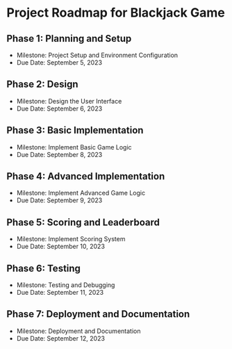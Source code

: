 # Project Roadmap for Blackjack Game

## Phase 1: Planning and Setup
- Milestone: Project Setup and Environment Configuration
- Due Date: September 5, 2023

## Phase 2: Design
- Milestone: Design the User Interface
- Due Date: September 6, 2023

## Phase 3: Basic Implementation
- Milestone: Implement Basic Game Logic
- Due Date: September 8, 2023

## Phase 4: Advanced Implementation
- Milestone: Implement Advanced Game Logic
- Due Date: September 9, 2023

## Phase 5: Scoring and Leaderboard
- Milestone: Implement Scoring System
- Due Date: September 10, 2023

## Phase 6: Testing
- Milestone: Testing and Debugging
- Due Date: September 11, 2023

## Phase 7: Deployment and Documentation
- Milestone: Deployment and Documentation
- Due Date: September 12, 2023